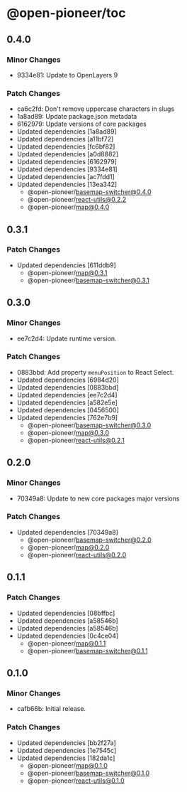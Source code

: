 # @open-pioneer/toc

## 0.4.0

### Minor Changes

-   9334e81: Update to OpenLayers 9

### Patch Changes

-   ca6c2fd: Don't remove uppercase characters in slugs
-   1a8ad89: Update package.json metadata
-   6162979: Update versions of core packages
-   Updated dependencies [1a8ad89]
-   Updated dependencies [a11bf72]
-   Updated dependencies [fc6bf82]
-   Updated dependencies [a0d8882]
-   Updated dependencies [6162979]
-   Updated dependencies [9334e81]
-   Updated dependencies [ac7fdd1]
-   Updated dependencies [13ea342]
    -   @open-pioneer/basemap-switcher@0.4.0
    -   @open-pioneer/react-utils@0.2.2
    -   @open-pioneer/map@0.4.0

## 0.3.1

### Patch Changes

-   Updated dependencies [611ddb9]
    -   @open-pioneer/map@0.3.1
    -   @open-pioneer/basemap-switcher@0.3.1

## 0.3.0

### Minor Changes

-   ee7c2d4: Update runtime version.

### Patch Changes

-   0883bbd: Add property `menuPosition` to React Select.
-   Updated dependencies [6984d20]
-   Updated dependencies [0883bbd]
-   Updated dependencies [ee7c2d4]
-   Updated dependencies [a582e5e]
-   Updated dependencies [0456500]
-   Updated dependencies [762e7b9]
    -   @open-pioneer/basemap-switcher@0.3.0
    -   @open-pioneer/map@0.3.0
    -   @open-pioneer/react-utils@0.2.1

## 0.2.0

### Minor Changes

-   70349a8: Update to new core packages major versions

### Patch Changes

-   Updated dependencies [70349a8]
    -   @open-pioneer/basemap-switcher@0.2.0
    -   @open-pioneer/map@0.2.0
    -   @open-pioneer/react-utils@0.2.0

## 0.1.1

### Patch Changes

-   Updated dependencies [08bffbc]
-   Updated dependencies [a58546b]
-   Updated dependencies [a58546b]
-   Updated dependencies [0c4ce04]
    -   @open-pioneer/map@0.1.1
    -   @open-pioneer/basemap-switcher@0.1.1

## 0.1.0

### Minor Changes

-   cafb66b: Initial release.

### Patch Changes

-   Updated dependencies [bb2f27a]
-   Updated dependencies [1e7545c]
-   Updated dependencies [182da1c]
    -   @open-pioneer/map@0.1.0
    -   @open-pioneer/basemap-switcher@0.1.0
    -   @open-pioneer/react-utils@0.1.0
